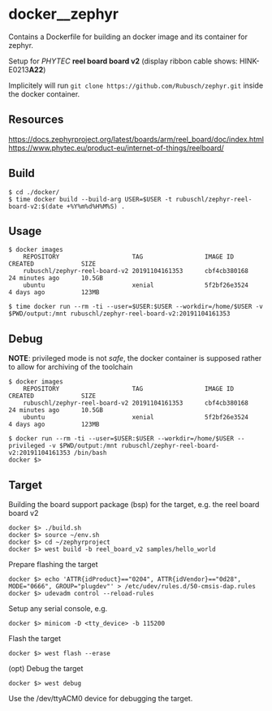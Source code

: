 # docker__zephyr

Contains a Dockerfile for building an docker image and its container for zephyr.

Setup for _PHYTEC_ **reel board board v2** (display ribbon cable shows: HINK-E0213**A22**)

Implicitely will run ```git clone https://github.com/Rubusch/zephyr.git``` inside the docker container.



## Resources

https://docs.zephyrproject.org/latest/boards/arm/reel_board/doc/index.html
https://www.phytec.eu/product-eu/internet-of-things/reelboard/



## Build

```
$ cd ./docker/
$ time docker build --build-arg USER=$USER -t rubuschl/zephyr-reel-board-v2:$(date +%Y%m%d%H%M%S) .
```


## Usage

```
$ docker images
    REPOSITORY                    TAG                 IMAGE ID            CREATED             SIZE
    rubuschl/zephyr-reel-board-v2 20191104161353      cbf4cb380168        24 minutes ago      10.5GB
    ubuntu                        xenial              5f2bf26e3524        4 days ago          123MB

$ time docker run --rm -ti --user=$USER:$USER --workdir=/home/$USER -v $PWD/output:/mnt rubuschl/zephyr-reel-board-v2:20191104161353
```


## Debug

**NOTE**: privileged mode is not _safe_, the docker container is supposed rather to allow for archiving of the toolchain


```
$ docker images
    REPOSITORY                    TAG                 IMAGE ID            CREATED             SIZE
    rubuschl/zephyr-reel-board-v2 20191104161353      cbf4cb380168        24 minutes ago      10.5GB
    ubuntu                        xenial              5f2bf26e3524        4 days ago          123MB

$ docker run --rm -ti --user=$USER:$USER --workdir=/home/$USER --privileged -v $PWD/output:/mnt rubuschl/zephyr-reel-board-v2:20191104161353 /bin/bash
docker $>
```


## Target

Building the board support package (bsp) for the target, e.g. the reel board board v2

```
docker $> ./build.sh
docker $> source ~/env.sh
docker $> cd ~/zephyrproject
docker $> west build -b reel_board_v2 samples/hello_world
```

Prepare flashing the target

```
docker $> echo 'ATTR{idProduct}=="0204", ATTR{idVendor}=="0d28", MODE="0666", GROUP="plugdev"' > /etc/udev/rules.d/50-cmsis-dap.rules
docker $> udevadm control --reload-rules
```

Setup any serial console, e.g.

```
docker $> minicom -D <tty_device> -b 115200
```

Flash the target
```
docker $> west flash --erase
```

(opt) Debug the target
```
docker $> west debug
```

Use the /dev/ttyACM0 device for debugging the target.
